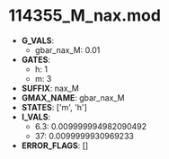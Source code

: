 # 114355_M_nax.mod

- **G_VALS**:
  - gbar_nax_M: 0.01
- **GATES**:
  - h: 1
  - m: 3
- **SUFFIX**: nax_M
- **GMAX_NAME**: gbar_nax_M
- **STATES**: ['m', 'h']
- **I_VALS**:
  - 6.3: 0.009999994982090492
  - 37: 0.0099999930969233
- **ERROR_FLAGS**: []
